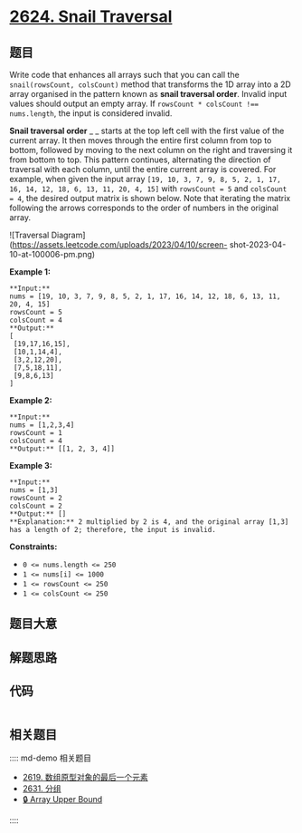 # [2624. Snail Traversal](https://leetcode.com/problems/snail-traversal)

## 题目

Write code that enhances all arrays such that you can call the
`snail(rowsCount, colsCount)` method that transforms the 1D array into a 2D
array organised in the pattern known as **snail traversal order**. Invalid
input values should output an empty array. If `rowsCount * colsCount !==
nums.length`, the input is considered invalid.

**Snail traversal order** _ _ starts at the top left cell with the first value
of the current array. It then moves through the entire first column from top
to bottom, followed by moving to the next column on the right and traversing
it from bottom to top. This pattern continues, alternating the direction of
traversal with each column, until the entire current array is covered. For
example, when given the input array `[19, 10, 3, 7, 9, 8, 5, 2, 1, 17, 16, 14,
12, 18, 6, 13, 11, 20, 4, 15]` with `rowsCount = 5` and `colsCount = 4`, the
desired output matrix is shown below. Note that iterating the matrix following
the arrows corresponds to the order of numbers in the original array.



![Traversal Diagram](https://assets.leetcode.com/uploads/2023/04/10/screen-
shot-2023-04-10-at-100006-pm.png)



**Example 1:**

    
    
    **Input:** 
    nums = [19, 10, 3, 7, 9, 8, 5, 2, 1, 17, 16, 14, 12, 18, 6, 13, 11, 20, 4, 15]
    rowsCount = 5
    colsCount = 4
    **Output:** 
    [
     [19,17,16,15],
     [10,1,14,4],
     [3,2,12,20],
     [7,5,18,11],
     [9,8,6,13]
    ]
    

**Example 2:**

    
    
    **Input:** 
    nums = [1,2,3,4]
    rowsCount = 1
    colsCount = 4
    **Output:** [[1, 2, 3, 4]]
    

**Example 3:**

    
    
    **Input:** 
    nums = [1,3]
    rowsCount = 2
    colsCount = 2
    **Output:** []
    **Explanation:** 2 multiplied by 2 is 4, and the original array [1,3] has a length of 2; therefore, the input is invalid.
    



**Constraints:**

  * `0 <= nums.length <= 250`
  * `1 <= nums[i] <= 1000`
  * `1 <= rowsCount <= 250`
  * `1 <= colsCount <= 250`




## 题目大意

## 解题思路

## 代码

```javascript

```

## 相关题目

:::: md-demo 相关题目
- [2619. 数组原型对象的最后一个元素](https://leetcode.com/problems/array-prototype-last)
- [2631. 分组](https://leetcode.com/problems/group-by)
- [🔒 Array Upper Bound](https://leetcode.com/problems/array-upper-bound)

::::

